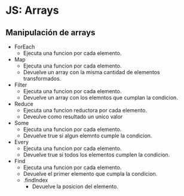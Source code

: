 # JS: Arrays

## Manipulación de arrays

* ForEach
  * Ejecuta una funcion por cada elemento.
* Map
  * Ejecuta una funcion por cada elemento.
  * Devuelve un array con la misma cantidad de elementos transformados.
* Filter
  * Ejecuta una funcion por cada elemento.
  * Devuelve un array con los elemntos que cumplan la condicion.
* Reduce
  * Ejecuta una funcion reductora por cada elemento.
  * Deveulve como resultado un unico valor
* Some
  * Ejecuta una funcion por cada elemento.
  * Devuelve true si algun elemnto cumple la condicion.
* Every
  * Ejecuta una funcion por cada elemento.
  * Devuelve true si todos los elementos cumplen la condicion.
* Find
  * Ejecuta una funcion por cada elemento.
  * Devuelve el primer elemento que cumpla la condicion.
  * .findIndex
    * Devuelve la posicion del elemento.
